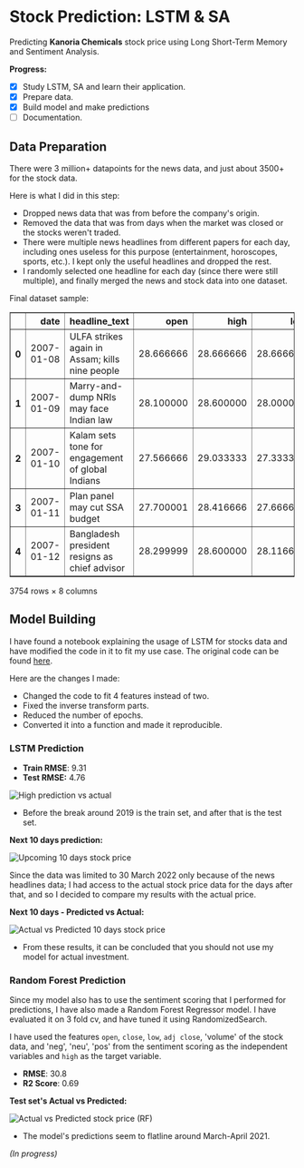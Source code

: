 # Stock Prediction: LSTM & SA
Predicting **Kanoria Chemicals** stock price using Long Short-Term Memory and Sentiment Analysis.

**Progress:**
- [x] Study LSTM, SA and learn their application.
- [x] Prepare data.
- [x] Build model and make predictions
- [ ] Documentation.

## Data Preparation
There were 3 million+ datapoints for the news data, and just about 3500+ for the stock data. 

Here is what I did in this step:
* Dropped news data that was from before the company's origin. 
* Removed the data that was from days when the market was closed or the stocks weren't traded. 
* There were multiple news headlines from different papers for each day, including ones useless for this purpose (entertainment, horoscopes, sports, etc.). I kept only the useful headlines and dropped the rest.
* I randomly selected one headline for each day (since there were still multiple), and finally merged the news and stock data into one dataset.

Final dataset sample:

<div>
<table border="1" class="dataframe">
  <thead>
    <tr style="text-align: right;">
      <th></th>
      <th>date</th>
      <th>headline_text</th>
      <th>open</th>
      <th>high</th>
      <th>low</th>
      <th>close</th>
      <th>adj close</th>
      <th>volume</th>
    </tr>
  </thead>
  <tbody>
    <tr>
      <th>0</th>
      <td>2007-01-08</td>
      <td>ULFA strikes again in Assam; kills nine people</td>
      <td>28.666666</td>
      <td>28.666666</td>
      <td>28.666666</td>
      <td>28.666666</td>
      <td>16.249998</td>
      <td>3600.0</td>
    </tr>
    <tr>
      <th>1</th>
      <td>2007-01-09</td>
      <td>Marry-and-dump NRIs may face Indian law</td>
      <td>28.100000</td>
      <td>28.600000</td>
      <td>28.000000</td>
      <td>28.083332</td>
      <td>15.919325</td>
      <td>2490.0</td>
    </tr>
    <tr>
      <th>2</th>
      <td>2007-01-10</td>
      <td>Kalam sets tone for engagement of global Indians</td>
      <td>27.566666</td>
      <td>29.033333</td>
      <td>27.333332</td>
      <td>27.566666</td>
      <td>15.626451</td>
      <td>32694.0</td>
    </tr>
    <tr>
      <th>3</th>
      <td>2007-01-11</td>
      <td>Plan panel may cut SSA budget</td>
      <td>27.700001</td>
      <td>28.416666</td>
      <td>27.666666</td>
      <td>28.000000</td>
      <td>15.872088</td>
      <td>4800.0</td>
    </tr>
    <tr>
      <th>4</th>
      <td>2007-01-12</td>
      <td>Bangladesh president resigns as chief advisor</td>
      <td>28.299999</td>
      <td>28.600000</td>
      <td>28.116667</td>
      <td>28.433332</td>
      <td>16.117727</td>
      <td>13122.0</td>
    </tr> 
  </tbody>
</table>
<p>3754 rows × 8 columns</p>
</div>

## Model Building

I have found a notebook explaining the usage of LSTM for stocks data and have modified the code in it to fit my use case. The original code can be found [here](https://www.kaggle.com/code/amarsharma768/stock-price-prediction-using-lstm/notebook).

Here are the changes I made:
- Changed the code to fit 4 features instead of two.
- Fixed the inverse transform parts.
- Reduced the number of epochs.
- Converted it into a function and made it reproducible.

### LSTM Prediction

- **Train RMSE**: 9.31
- **Test RMSE:** 4.76

![High prediction vs actual](https://user-images.githubusercontent.com/123200960/232324264-bc4331bb-8993-4a2f-a408-7a7aeeb6b03b.png)

- Before the break around 2019 is the train set, and after that is the test set.

**Next 10 days prediction:**

![Upcoming 10 days stock price](https://user-images.githubusercontent.com/123200960/232316925-36d8dc71-97b1-4ff5-a1bf-bb954391cc5b.png)

Since the data was limited to 30 March 2022 only because of the news headlines data; I had access to the actual stock price data for the days after that, and so I decided to compare my results with the actual price.

**Next 10 days - Predicted vs Actual:**

![Actual vs Predicted 10 days stock price](https://user-images.githubusercontent.com/123200960/232316741-385109c7-e9e0-4104-8de5-e6b32b88d7c4.png)

- From these results, it can be concluded that you should not use my model for actual investment.

### Random Forest Prediction

Since my model also has to use the sentiment scoring that I performed for predictions, I have also made a Random Forest Regressor model. I have evaluated it on 3 fold cv, and have tuned it using RandomizedSearch.

I have used the features `open`, `close`, `low`, `adj close`, 'volume' of the stock data, and 'neg', 'neu', 'pos' from the sentiment scoring as the independent variables and `high` as the target variable.

- **RMSE**: 30.8
- **R2 Score**: 0.69

**Test set's Actual vs Predicted:**

![Actual vs Predicted stock price (RF)](https://user-images.githubusercontent.com/123200960/232323527-4b5cc08c-6dc9-430e-8d81-fffa3327173b.png)

- The model's predictions seem to flatline around March-April 2021.




*(In progress)*

